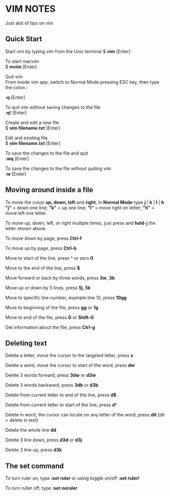 # VIM NOTES
Just alot of tips on vim

## Quick Start  

Start vim by typing vim from the Unix terminal
$ **vim** [Enter]

To start macvim  
$ **mvim** [Enter]  

Quit vim  
From inside vim app, switch to Normal Mode pressing ESC key, then type the colon **:**   

**:q** [Enter]  
  
To quit vim without saving changes to the file  
**:q!** [Enter]  

Create and edit a new file  
$ **vim filename.txt** [Enter]    

Edit and existing file  
$ **vim filename.txt** [Enter]  

To save the changes to the file and quit  
**:wq** [Enter]    

To save the changes to the file without quiting vim  
**:w** [Enter] 

## Moving around inside a file  

To move the cusor **up, down, left** and **right**, in **Normal Mode** type **j** | **k** | **l** | **h**  
**"j"** = down one line; **"k"** = up one line; **"l"** = move right on letter; **"h"** = move left one letter.  
 
To move up, down, left, or right multiple times, just press and **hold**-**j** the letter shown above.  

To move down by page, press **Ctrl-f** 

To move up by page, press **Ctrl-b** 

Move to start of the line, press **^** or zero **0**  

Move to the end of the line, press **$**  

Move forward or back by three words, press **3w**, **3b**    

Move up or down by 5 lines, press **5j, 5k**  

Move to specific line number, example line 10, press **10gg** 

Move to beginning of the file, press **gg** or **1g**  

Move to end of the file, press **G** or **Shift-G**  

Get information about the file, press **Ctrl-g**  


## Deleting text  

Delete a letter, move the cursor to the targeted letter, press **x**  

Delete a word, move the cursor to start of the word, press **dw**  

Delete 3 words forward, press **3dw** or **d3w**  

Delete 3 words backward, press **3db** or **d3b**  

Delete from current letter to end of the line, press **d$**  

Delete from current letter to start of the line, press **d^**  

Delete in word, the cursor can locate on any letter of the word, press **dit**  (dit = delete in text)  

Delete the whole line **dd**  

Delete 3 line down, press **d3d** or **d3j**    

Delete 3 line up, press **d3k**  



## The **set** command  

To turn ruler on, type **:set ruler**  or using toggle on/off **:set ruler!**

To turn ruller off, type **:set noruler**


